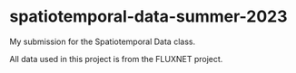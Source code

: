 # spatiotemporal-data-summer-2023
My submission for the Spatiotemporal Data class. 

All data used in this project is from the FLUXNET project. 